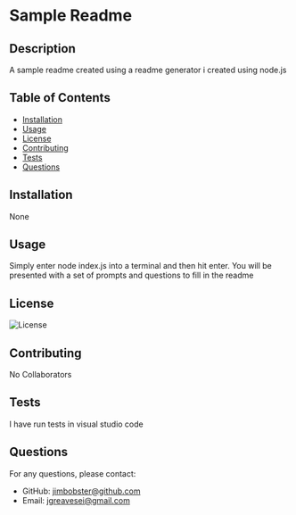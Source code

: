 
# Sample Readme

## Description
A sample readme created using a readme generator i created using node.js

## Table of Contents
- [Installation](#installation)
- [Usage](#usage)
- [License](#license)
- [Contributing](#contributing)
- [Tests](#tests)
- [Questions](#questions)

## Installation
None

## Usage
Simply enter node index.js into a terminal and then hit enter. You will be presented with a set of prompts and questions to fill in the readme

## License
![License](https://img.shields.io/badge/License-ISC-blue)

## Contributing
No Collaborators

## Tests
I have run tests in visual studio code

## Questions
For any questions, please contact:
- GitHub: [jimbobster@github.com](https://github.com/jimbobster@github.com)
- Email: jgreavesei@gmail.com
